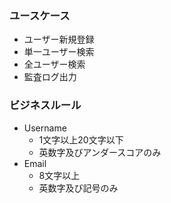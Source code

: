 ### ユースケース
- ユーザー新規登録
- 単一ユーザー検索
- 全ユーザー検索
- 監査ログ出力

### ビジネスルール
- Username
   - 1文字以上20文字以下
   - 英数字及びアンダースコアのみ
- Email
   - 8文字以上
   - 英数字及び記号のみ